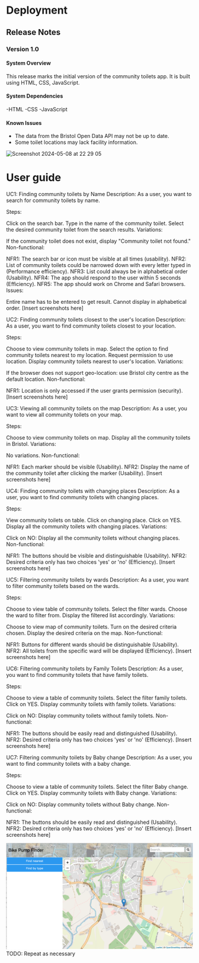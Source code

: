 # Deployment

## Release Notes
### Version 1.0

#### System Overview
This release marks the initial version of the community toilets app. It is built using  HTML, CSS, JavaScript.

#### System Dependencies
-HTML
-CSS
-JavaScript

#### Known Issues

- The data from the Bristol Open Data API may not be up to date.
- Some toilet locations may lack facility information.
  
<img width="709" alt="Screenshot 2024-05-08 at 22 29 05" src="https://github.com/ZainabMB/ZainabMB.github.io/assets/148769002/43d51af2-908d-42d5-b9cd-830b8ff23f3b">


# User guide
UC1: Finding community toilets by Name
Description:
As a user, you want to search for community toilets by name.

Steps:

Click on the search bar.
Type in the name of the community toilet.
Select the desired community toilet from the search results.
Variations:

If the community toilet does not exist, display "Community toilet not found."
Non-functional:

NFR1: The search bar or icon must be visible at all times (usability).
NFR2: List of community toilets could be narrowed down with every letter typed in (Performance efficiency).
NFR3: List could always be in alphabetical order (Usability).
NFR4: The app should respond to the user within 5 seconds (Efficiency).
NFR5: The app should work on Chrome and Safari browsers.
Issues:

Entire name has to be entered to get result. Cannot display in alphabetical order.
[Insert screenshots here]

UC2: Finding community toilets closest to the user's location
Description:
As a user, you want to find community toilets closest to your location.

Steps:

Choose to view community toilets in map.
Select the option to find community toilets nearest to my location.
Request permission to use location.
Display community toilets nearest to user's location.
Variations:

If the browser does not support geo-location: use Bristol city centre as the default location.
Non-functional:

NFR1: Location is only accessed if the user grants permission (security).
[Insert screenshots here]

UC3: Viewing all community toilets on the map
Description:
As a user, you want to view all community toilets on your map.

Steps:

Choose to view community toilets on map.
Display all the community toilets in Bristol.
Variations:

No variations.
Non-functional:

NFR1: Each marker should be visible (Usability).
NFR2: Display the name of the community toilet after clicking the marker (Usability).
[Insert screenshots here]

UC4: Finding community toilets with changing places
Description:
As a user, you want to find community toilets with changing places.

Steps:

View community toilets on table.
Click on changing place.
Click on YES.
Display all the community toilets with changing places.
Variations:

Click on NO: Display all the community toilets without changing places.
Non-functional:

NFR1: The buttons should be visible and distinguishable (Usability).
NFR2: Desired criteria only has two choices 'yes' or 'no' (Efficiency).
[Insert screenshots here]

UC5: Filtering community toilets by wards
Description:
As a user, you want to filter community toilets based on the wards.

Steps:

Choose to view table of community toilets.
Select the filter wards.
Choose the ward to filter from.
Display the filtered list accordingly.
Variations:

Choose to view map of community toilets.
Turn on the desired criteria chosen.
Display the desired criteria on the map.
Non-functional:

NFR1: Buttons for different wards should be distinguishable (Usability).
NFR2: All toilets from the specific ward will be displayed (Efficiency).
[Insert screenshots here]

UC6: Filtering community toilets by Family Toilets
Description:
As a user, you want to find community toilets that have family toilets.

Steps:

Choose to view a table of community toilets.
Select the filter family toilets.
Click on YES.
Display community toilets with family toilets.
Variations:

Click on NO: Display community toilets without family toilets.
Non-functional:

NFR1: The buttons should be easily read and distinguished (Usability).
NFR2: Desired criteria only has two choices 'yes' or 'no' (Efficiency).
[Insert screenshots here]

UC7: Filtering community toilets by Baby change
Description:
As a user, you want to find community toilets with a baby change.

Steps:

Choose to view a table of community toilets.
Select the filter Baby change.
Click on YES.
Display community toilets with Baby change.
Variations:

Click on NO: Display community toilets without Baby change.
Non-functional:

NFR1: The buttons should be easily read and distinguished (Usability).
NFR2: Desired criteria only has two choices 'yes' or 'no' (Efficiency).
[Insert screenshots here]


![Insert screenshots here](images/screenshot.png)
TODO: Repeat as necessary
